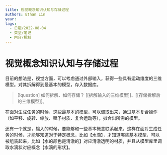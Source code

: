 ```yaml
---
title: 视觉概念知识认知与存储过程
authors: Ethan Lin
year:
tags:
  - 日期/2022-08-04 
  - 类型/笔记 
  - 内容/机制 
---
```



# 视觉概念知识认知与存储过程





目前的想法是，视觉方面，可以考虑通过外部输入，获得一些具有运动维度的三维模型。对其拆解得到最基本的模型，存入数据库。

> [!question] 
> 如何拆解、如何存储？
> [[拆解输入的三维模型]]、[[存储拆解后的三维模型]]。

在面对生成任务的时候，这些最基本的模型，可以调取出来，通过基本复合操作（如平移、旋转、缩放、赋予材质、复合运动等），拟合出所需的模型。

还有一个就是，输入的时候，要能够和一些基本概念联系起来，这样在面对生成任务的时候，才能够知道对于特定概念，比如【水滴】，才知道哪些基本模型，可以被组装起来，比如【水的颜色是清澈的】对应清澈透明的材质，并且从模型库里调取水滴状对应概念【水滴的形状】。
